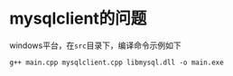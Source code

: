 # mysqlclient的问题
windows平台，在`src`目录下，编译命令示例如下
```shell
g++ main.cpp mysqlclient.cpp libmysql.dll -o main.exe
```